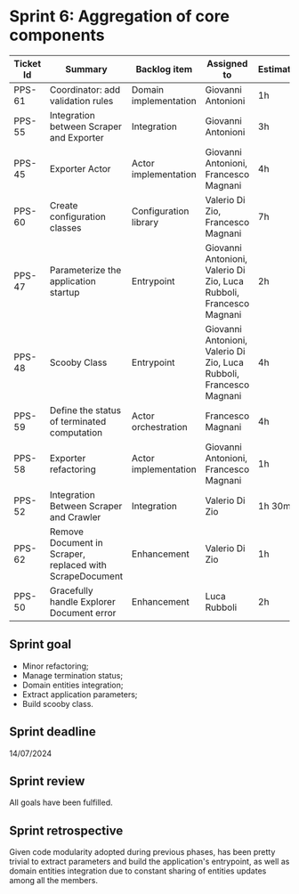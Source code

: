 # Sprint 6: Aggregation of core components

| Ticket Id | Summary                                                       | Backlog item          | Assigned to                                                         | Estimation | Actual | Type          |
|-----------|---------------------------------------------------------------|-----------------------|---------------------------------------------------------------------|------------|--------|---------------|
| PPS-61    | Coordinator: add validation rules                             | Domain implementation | Giovanni Antonioni                                                  | 1h         | 1h     | Dev           |
| PPS-55    | Integration between Scraper and Exporter                      | Integration           | Giovanni Antonioni                                                  | 3h         | 5h     | Integration   |
| PPS-45    | Exporter Actor                                                | Actor implementation  | Giovanni Antonioni, Francesco Magnani                               | 4h         | 2h     | Dev           |
| PPS-60    | Create configuration classes                                  | Configuration library | Valerio Di Zio, Francesco Magnani                                   | 7h         | 5h     | Dev           |
| PPS-47    | Parameterize the application startup                          | Entrypoint            | Giovanni Antonioni, Valerio Di Zio, Luca Rubboli, Francesco Magnani | 2h         | 1h 30m | Design        |
| PPS-48    | Scooby Class                                                  | Entrypoint            | Giovanni Antonioni, Valerio Di Zio, Luca Rubboli, Francesco Magnani | 4h         | 3h     | Dev           |
| PPS-59    | Define the status of terminated computation                   | Actor orchestration   | Francesco Magnani                                                   | 4h         | 3h     | Fix           |
| PPS-58    | Exporter refactoring                                          | Actor implementation  | Giovanni Antonioni, Francesco Magnani                               | 1h         | 1h     | Refactoring   |
| PPS-52    | Integration Between Scraper and Crawler                       | Integration           | Valerio Di Zio                                                      | 1h 30m     | 1h     | Integration   |
| PPS-62    | Remove Document in Scraper, replaced with ScrapeDocument      | Enhancement           | Valerio Di Zio                                                      | 1h         | 1h 30m | Refactoring   |
| PPS-50    | Gracefully handle Explorer Document error                     | Enhancement           | Luca Rubboli                                                        | 2h         | 1h 30m | Fix           |
## Sprint goal

- Minor refactoring;
- Manage termination status;
- Domain entities integration;
- Extract application parameters;
- Build scooby class.

## Sprint deadline

14/07/2024

## Sprint review

All goals have been fulfilled.

## Sprint retrospective

Given code modularity adopted during previous phases, has been pretty trivial to extract parameters and build the application's entrypoint, as well as domain entities integration due to constant sharing of entities updates among all the members.

